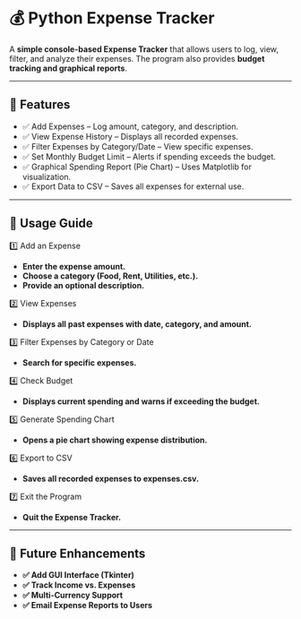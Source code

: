 # 💰 Python Expense Tracker

A **simple console-based Expense Tracker** that allows users to log, view, filter, and analyze their expenses. 
The program also provides **budget tracking and graphical reports**.

---

## 📌 Features
- ✅ Add Expenses – Log amount, category, and description.  
- ✅ View Expense History – Displays all recorded expenses.  
- ✅ Filter Expenses by Category/Date – View specific expenses.  
- ✅ Set Monthly Budget Limit – Alerts if spending exceeds the budget.  
- ✅ Graphical Spending Report (Pie Chart) – Uses Matplotlib for visualization.
- ✅ Export Data to CSV – Saves all expenses for external use.  

---

## 📌 Usage Guide

1️⃣ Add an Expense
- **Enter the expense amount.**
- **Choose a category (Food, Rent, Utilities, etc.).**
- **Provide an optional description.**

2️⃣ View Expenses
- **Displays all past expenses with date, category, and amount.**
 
3️⃣ Filter Expenses by Category or Date
- **Search for specific expenses.**

4️⃣ Check Budget
- **Displays current spending and warns if exceeding the budget.**

5️⃣ Generate Spending Chart
- **Opens a pie chart showing expense distribution.**

6️⃣ Export to CSV
- **Saves all recorded expenses to expenses.csv.**

7️⃣ Exit the Program
- **Quit the Expense Tracker.**

---

## 📌 Future Enhancements

- **✅ Add GUI Interface (Tkinter)**
- **✅ Track Income vs. Expenses**
- **✅ Multi-Currency Support**
- **✅ Email Expense Reports to Users**
